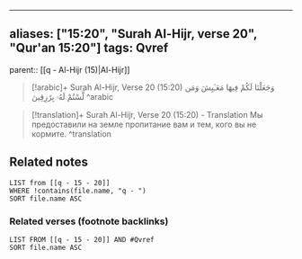 
---
aliases: ["15:20", "Surah Al-Hijr, verse 20", "Qur'an 15:20"]
tags: Qvref
---

parent:: [[q - Al-Hijr (15)|Al-Hijr]]

> [!arabic]+ Surah Al-Hijr, Verse 20 (15:20)
> <span class="quran-arabic">وَجَعَلْنَا لَكُمْ فِيهَا مَعَـٰيِشَ وَمَن لَّسْتُمْ لَهُۥ بِرَٰزِقِينَ</span>
^arabic

> [!translation]+ Surah Al-Hijr, Verse 20 (15:20) - Translation
> Мы предоставили на земле пропитание вам и тем, кого вы не кормите.
^translation



## Related notes
```dataview
LIST from [[q - 15 - 20]]
WHERE !contains(file.name, "q - ")
SORT file.name ASC
```

### Related verses (footnote backlinks)
```dataview
LIST FROM [[q - 15 - 20]] AND #Qvref
SORT file.name ASC
```

